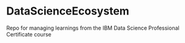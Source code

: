 # DataScienceEcosystem
Repo for managing learnings from the IBM Data Science Professional Certificate course
